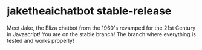 # jaketheaichatbot stable-release
Meet Jake, the Eliza chatbot from the 1960's revamped for the 21st Century in Javascript!
You are on the stable branch! The branch where everything is tested and works properly!
